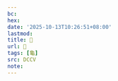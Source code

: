 ```yaml
---
bc:
hex:
date: '2025-10-13T10:26:51+08:00'
lastmod:
title: 􂤸
url: 􂤸
tags: [龜]
src: DCCV
note:
---
```

